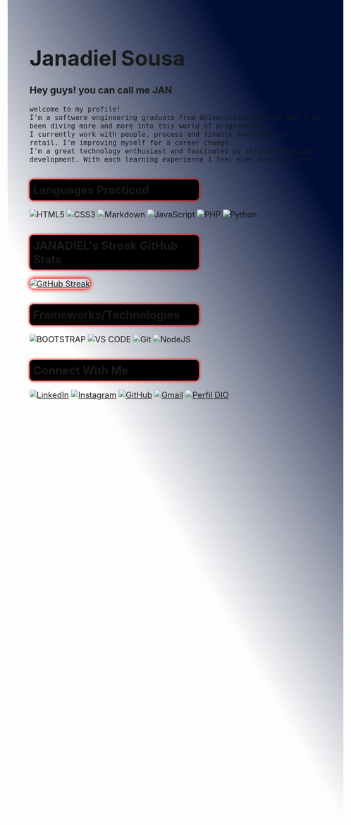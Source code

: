 <head>
<style>
container{
    cursor:default;
    font-size:3rem;
    }
h2{
    font-size: 1.6rem;
     width: 23rem;
    }
h2:hover{
        color: white;
        font-size: 1.9rem;
        width: 28rem;
        border: none;
        box-shadow: white  0 0 2px, red 0 0 8px,  red 0 0 10px;
}
    container:hover{
        text-shadow: white 0 0 2px, red 0 0 18px, rgb(3, 115, 3) 0 0 40px;
        color: black;
        font-weight: bold;
        }
    .card{
box-shadow: white  0 0 1px, red 0 0 9px, red 0 0 12px; border-radius: 1rem;
}
.card1{
    box-shadow: white  0 0 1px, red 0 0 4px,  red 0 0 7px;
    border-radius:0.5rem;
    padding:0.5rem;
    background-color: black
}
body{
    background: linear-gradient(60deg,#0120  65%, #000d34 90%);
    font-size:1.15rem;
    }
</style>
</head>
<body>
 <h1>
            <container>J</container><container>a</container><container>n</container><container>a</container><container>d</container><container>i</container><container>e</container><container>l</container> 
             <container>S</container><container>o</container><container>u</container><container>s</container><container>a</container>
  </h1>
   <h3> Hey guys! you can call me <strong>JAN </strong></h3>

    welcome to my profile!
    I'm a software engineering graduate from Universidade ESTÁCIO and I've been diving more and more into this world of programming!
    I currently work with people, process and finance management in retail. I'm improving myself for a career change.
    I'm a great technology enthusiast and fascinated by software and game development. With each learning experience I feel even more excited!

<h2 class= "card1">Languages ​​Practiced</h2>

   ![HTML5](https://img.shields.io/badge/HTML5-E34F26?style=for-the-badge&logo=html5&logoColor=white)
   ![CSS3](https://img.shields.io/badge/CSS3-1572B6?style=for-the-badge&logo=css3&logoColor=white) 
   ![Markdown](https://img.shields.io/badge/Markdown-000?style=for-the-badge&logo=markdown)
   ![JavaScript](https://img.shields.io/badge/JavaScript-F7DF1E?style=for-the-badge&logo=javascript&logoColor=black) 
   ![PHP](https://img.shields.io/badge/PHP-777BB4?style=for-the-badge&logo=php&logoColor=white) 
   ![Python](https://img.shields.io/badge/python-3670A0?style=for-the-badge&logo=python&logoColor=ffdd54) 
<h2 class= "card1"> JANADIEL's Streak GitHub Stats</h2>
   <a href="https://github.com/JANADIEL"><img class= "card" src="https://streak-stats.demolab.com?user=JANADIEL&theme=shadow_red&hide_border=true&border_radius=20&background=000" alt="GitHub Streak"/></a>
<h2 class= "card1">Frameworks/Technologies</h2>

 ![BOOTSTRAP](https://img.shields.io/badge/Bootstrap-gray?style=for-the-badge&logo=BOOTSTRAP&logoColor=black&logoSize=auto)
![VS CODE](https://img.shields.io/badge/VS_Code-blue?style=for-the-badge&logo=Visual%20Studio%20Code&logoColor=white&logoSize=auto)
![Git](https://img.shields.io/badge/GIT-E44C30?style=for-the-badge&logo=git&logoColor=white)
![NodeJS](https://img.shields.io/badge/node.js-6DA55F?style=for-the-badge&logo=node.js&logoColor=white)
<h2 class= "card1">Connect With Me</h2>

[![LinkedIn](https://img.shields.io/badge/LinkedIn-0077B5?style=for-the-badge&logo=linkedin&logoColor=white)](https://www.linkedin.com/in/janadiel-sousa-9a1416158)
[![Instagram](https://img.shields.io/badge/-Instagram-%23E4405F?style=for-the-badge&logo=instagram&logoColor=white)](https://www.instagram.com/jan_sousa1/)
[![GitHub](https://img.shields.io/badge/GitHub-100000?style=for-the-badge&logo=github&logoColor=white)](https://github.com/JANADIEL)
[![Gmail](https://img.shields.io/badge/Gmail-333333?style=for-the-badge&logo=gmail&logoColor=red)](mailto:janadiel03@gmial.com)
[![Perfil DIO](https://img.shields.io/badge/DIO-WHITE?style=for-the-badge&color=black)](https://web.dio.me/users/janadiel003/)
   
   </body>